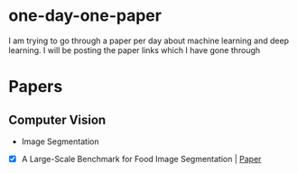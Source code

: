 # one-day-one-paper
I am trying to go through a paper per day about machine learning and deep learning. I will be posting the paper links which I have gone through

# Papers

## Computer Vision

* Image Segmentation
- [x] A Large-Scale Benchmark for Food Image Segmentation | [Paper](https://arxiv.org/pdf/2105.05409v1.pdf "Paper title")
